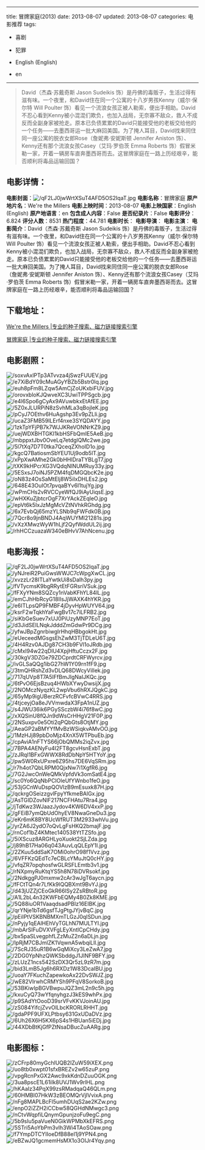 
---
title: 冒牌家庭(2013)
date: 2013-08-07
updated: 2013-08-07
categories: 电影推荐
tags:
- 喜剧
- 犯罪

- English (English)
- en
---


> David（杰森·苏戴奇斯 Jason Sudeikis 饰）是丹佛的毒贩子，生活过得有滋有味。一个夜里，和David住在同一个公寓的十八岁男孩Kenny（威尔·保尔特 Will Poulter 饰）看见一个流浪女孩正被人勒索，便出手相助。David不忍心看到Kenny被小混混们欺负，也加入战局，无奈寡不敌众，救人不成反而全副身家被抢走。原本已负债累累的David只能接受他的老板交给他的一个任务——去墨西哥运一批大麻回美国。为了掩人耳目，David找来同住同一座公寓的脱衣女郎Rose（詹妮弗·安妮斯顿 Jennifer Aniston 饰）、Kenny还有那个流浪女孩Casey（艾玛·罗伯茨 Emma Roberts 饰）假冒米勒一家，开着一辆房车直奔墨西哥而去。这冒牌家庭在一路上历经艰辛，能否顺利将毒品运输回国？

## **电影详情**：

**电影封面**：<img src="https://image.tmdb.org/t/p/w200/qF2LJ0jwWrtXSuT4AFD5OS2IqaT.jpg" alt="/qF2LJ0jwWrtXSuT4AFD5OS2IqaT.jpg" title="/qF2LJ0jwWrtXSuT4AFD5OS2IqaT.jpg">
**电影名称**：冒牌家庭
**原产地片名**：We're the Millers
**电影上映时间**：2013-08-07
**电影上映国家**：English (English)
**原产地语言**：en
**包含成人内容**：False
**是否纪录片**：False
**电影评分**：6.824
**评分人数**：8531
**热门程度**：44.781
**电影时长**：
**电影导演**：
**电影主演**：
**电影简介**：David（杰森·苏戴奇斯 Jason Sudeikis 饰）是丹佛的毒贩子，生活过得有滋有味。一个夜里，和David住在同一个公寓的十八岁男孩Kenny（威尔·保尔特 Will Poulter 饰）看见一个流浪女孩正被人勒索，便出手相助。David不忍心看到Kenny被小混混们欺负，也加入战局，无奈寡不敌众，救人不成反而全副身家被抢走。原本已负债累累的David只能接受他的老板交给他的一个任务——去墨西哥运一批大麻回美国。为了掩人耳目，David找来同住同一座公寓的脱衣女郎Rose（詹妮弗·安妮斯顿 Jennifer Aniston 饰）、Kenny还有那个流浪女孩Casey（艾玛·罗伯茨 Emma Roberts 饰）假冒米勒一家，开着一辆房车直奔墨西哥而去。这冒牌家庭在一路上历经艰辛，能否顺利将毒品运输回国？

## **下载地址**：
[We're the Millers |专业的种子搜索、磁力链接搜索引擎](https://movie.amd794.com:2083/?search=We%27re%20the%20Millers&ordering=&mode=match_phrase&page_size=10&page=1)

[冒牌家庭 |专业的种子搜索、磁力链接搜索引擎](https://movie.amd794.com:2083/?search=%E5%86%92%E7%89%8C%E5%AE%B6%E5%BA%AD&ordering=&mode=match_phrase&page_size=10&page=1)
 

## **电影剧照**：
<img src="https://image.tmdb.org/t/p/original/soxvAxlPTp3ATvvza4jSwzFUUEV.jpg" alt="/soxvAxlPTp3ATvvza4jSwzFUUEV.jpg" title="/soxvAxlPTp3ATvvza4jSwzFUUEV.jpg"><img src="https://image.tmdb.org/t/p/original/e7XiBdY09cMuAGyYBZb5Bstr0lq.jpg" alt="/e7XiBdY09cMuAGyYBZb5Bstr0lq.jpg" title="/e7XiBdY09cMuAGyYBZb5Bstr0lq.jpg"><img src="https://image.tmdb.org/t/p/original/euh8pFm8LZqw5AmCjZoUKxbiFUV.jpg" alt="/euh8pFm8LZqw5AmCjZoUKxbiFUV.jpg" title="/euh8pFm8LZqw5AmCjZoUKxbiFUV.jpg"><img src="https://image.tmdb.org/t/p/original/orovxbloKJQwveXC3UwiTPPSgcb.jpg" alt="/orovxbloKJQwveXC3UwiTPPSgcb.jpg" title="/orovxbloKJQwveXC3UwiTPPSgcb.jpg"><img src="https://image.tmdb.org/t/p/original/e4l6Spo6gCyAx9AVuwbkxEtAfEE.jpg" alt="/e4l6Spo6gCyAx9AVuwbkxEtAfEE.jpg" title="/e4l6Spo6gCyAx9AVuwbkxEtAfEE.jpg"><img src="https://image.tmdb.org/t/p/original/5Z0xJLURPiN8zSvhMLa3qBojleK.jpg" alt="/5Z0xJLURPiN8zSvhMLa3qBojleK.jpg" title="/5Z0xJLURPiN8zSvhMLa3qBojleK.jpg"><img src="https://image.tmdb.org/t/p/original/pCyJ7OEthv6HuAgshp3Ev9pZLli.jpg" alt="/pCyJ7OEthv6HuAgshp3Ev9pZLli.jpg" title="/pCyJ7OEthv6HuAgshp3Ev9pZLli.jpg"><img src="https://image.tmdb.org/t/p/original/ucaZ3FMB59ILErf4nxe3SYQDAYY.jpg" alt="/ucaZ3FMB59ILErf4nxe3SYQDAYY.jpg" title="/ucaZ3FMB59ILErf4nxe3SYQDAYY.jpg"><img src="https://image.tmdb.org/t/p/original/1zkTpYFjPB7k7WJJKReVONNrKZ9.jpg" alt="/1zkTpYFjPB7k7WJJKReVONNrKZ9.jpg" title="/1zkTpYFjPB7k7WJJKReVONNrKZ9.jpg"><img src="https://image.tmdb.org/t/p/original/uejWDXBHTGKI1kbHSFbQmIE5AeB.jpg" alt="/uejWDXBHTGKI1kbHSFbQmIE5AeB.jpg" title="/uejWDXBHTGKI1kbHSFbQmIE5AeB.jpg"><img src="https://image.tmdb.org/t/p/original/mbppxtJbv0OveLq7etdglQMc2we.jpg" alt="/mbppxtJbv0OveLq7etdglQMc2we.jpg" title="/mbppxtJbv0OveLq7etdglQMc2we.jpg"><img src="https://image.tmdb.org/t/p/original/5l7tXq7D7T0tka7QceqZXhoID1o.jpg" alt="/5l7tXq7D7T0tka7QceqZXhoID1o.jpg" title="/5l7tXq7D7T0tka7QceqZXhoID1o.jpg"><img src="https://image.tmdb.org/t/p/original/kgcQ7BatiosmSbYEU1Uj9odb5lT.jpg" alt="/kgcQ7BatiosmSbYEU1Uj9odb5lT.jpg" title="/kgcQ7BatiosmSbYEU1Uj9odb5lT.jpg"><img src="https://image.tmdb.org/t/p/original/xPpXwAMhe2Gk0bHHlDraTYBLgT7.jpg" alt="/xPpXwAMhe2Gk0bHHlDraTYBLgT7.jpg" title="/xPpXwAMhe2Gk0bHHlDraTYBLgT7.jpg"><img src="https://image.tmdb.org/t/p/original/tXK9kHPcrXG3VQdqNlNUMRuy33y.jpg" alt="/tXK9kHPcrXG3VQdqNlNUMRuy33y.jpg" title="/tXK9kHPcrXG3VQdqNlNUMRuy33y.jpg"><img src="https://image.tmdb.org/t/p/original/5ESxsJ7oiNJ5PZM4fqDMGQbcK2e.jpg" alt="/5ESxsJ7oiNJ5PZM4fqDMGQbcK2e.jpg" title="/5ESxsJ7oiNJ5PZM4fqDMGQbcK2e.jpg"><img src="https://image.tmdb.org/t/p/original/oN83z4OsSaMtElj8W5iIxDHLEs2.jpg" alt="/oN83z4OsSaMtElj8W5iIxDHLEs2.jpg" title="/oN83z4OsSaMtElj8W5iIxDHLEs2.jpg"><img src="https://image.tmdb.org/t/p/original/648E43OuIOt7pvqaBYv6I1tujYg.jpg" alt="/648E43OuIOt7pvqaBYv6I1tujYg.jpg" title="/648E43OuIOt7pvqaBYv6I1tujYg.jpg"><img src="https://image.tmdb.org/t/p/original/wPmCHs2vRVCCyeWfQJ9iAyUiqsE.jpg" alt="/wPmCHs2vRVCCyeWfQJ9iAyUiqsE.jpg" title="/wPmCHs2vRVCCyeWfQJ9iAyUiqsE.jpg"><img src="https://image.tmdb.org/t/p/original/wHXKuZjbtcrOgF7XrYAckZEqleO.jpg" alt="/wHXKuZjbtcrOgF7XrYAckZEqleO.jpg" title="/wHXKuZjbtcrOgF7XrYAckZEqleO.jpg"><img src="https://image.tmdb.org/t/p/original/epVt6k5IxJzMgMcVZtNVhkRGhdg.jpg" alt="/epVt6k5IxJzMgMcVZtNVhkRGhdg.jpg" title="/epVt6k5IxJzMgMcVZtNVhkRGhdg.jpg"><img src="https://image.tmdb.org/t/p/original/6x7EvbQj65mzYLSNb9qFWFdk0B.jpg" alt="/6x7EvbQj65mzYLSNb9qFWFdk0B.jpg" title="/6x7EvbQj65mzYLSNb9qFWFdk0B.jpg"><img src="https://image.tmdb.org/t/p/original/7Qcr8o9jnBNDJ4AqWUYMI21281s.jpg" alt="/7Qcr8o9jnBNDJ4AqWUYMI21281s.jpg" title="/7Qcr8o9jnBNDJ4AqWUYMI21281s.jpg"><img src="https://image.tmdb.org/t/p/original/vXzXMwzWyW1hLjf2QyfWddUL2ij.jpg" alt="/vXzXMwzWyW1hLjf2QyfWddUL2ij.jpg" title="/vXzXMwzWyW1hLjf2QyfWddUL2ij.jpg"><img src="https://image.tmdb.org/t/p/original/rhHCCzuazaW340eBHvV7AhNcenu.jpg" alt="/rhHCCzuazaW340eBHvV7AhNcenu.jpg" title="/rhHCCzuazaW340eBHvV7AhNcenu.jpg">

## **电影海报**：
<img src="https://image.tmdb.org/t/p/original/qF2LJ0jwWrtXSuT4AFD5OS2IqaT.jpg" alt="/qF2LJ0jwWrtXSuT4AFD5OS2IqaT.jpg" title="/qF2LJ0jwWrtXSuT4AFD5OS2IqaT.jpg"><img src="https://image.tmdb.org/t/p/original/yNJreiR2PuiGwsWWJC7cWpgXwCL.jpg" alt="/yNJreiR2PuiGwsWWJC7cWpgXwCL.jpg" title="/yNJreiR2PuiGwsWWJC7cWpgXwCL.jpg"><img src="https://image.tmdb.org/t/p/original/xvzzLr28ITLaYwtkUi8sDalh3py.jpg" alt="/xvzzLr28ITLaYwtkUi8sDalh3py.jpg" title="/xvzzLr28ITLaYwtkUi8sDalh3py.jpg"><img src="https://image.tmdb.org/t/p/original/fVTycmsK9bgRRytEtFGRsriVSuk.jpg" alt="/fVTycmsK9bgRRytEtFGRsriVSuk.jpg" title="/fVTycmsK9bgRRytEtFGRsriVSuk.jpg"><img src="https://image.tmdb.org/t/p/original/fFXyYNm8SQZcy1nVabKFhYL84lL.jpg" alt="/fFXyYNm8SQZcy1nVabKFhYL84lL.jpg" title="/fFXyYNm8SQZcy1nVabKFhYL84lL.jpg"><img src="https://image.tmdb.org/t/p/original/emCJhHbRcyG18IIsJjWAXK4hYKR.jpg" alt="/emCJhHbRcyG18IIsJjWAXK4hYKR.jpg" title="/emCJhHbRcyG18IIsJjWAXK4hYKR.jpg"><img src="https://image.tmdb.org/t/p/original/e6ITLpsQP9FMBF4jDyvHpWUYV64.jpg" alt="/e6ITLpsQP9FMBF4jDyvHpWUYV64.jpg" title="/e6ITLpsQP9FMBF4jDyvHpWUYV64.jpg"><img src="https://image.tmdb.org/t/p/original/ksrF2wTqkhYaFwgBv17c7iLFRB2.jpg" alt="/ksrF2wTqkhYaFwgBv17c7iLFRB2.jpg" title="/ksrF2wTqkhYaFwgBv17c7iLFRB2.jpg"><img src="https://image.tmdb.org/t/p/original/siKbGeSuev7xUJ0PiUzyMNP7EoT.jpg" alt="/siKbGeSuev7xUJ0PiUzyMNP7EoT.jpg" title="/siKbGeSuev7xUJ0PiUzyMNP7EoT.jpg"><img src="https://image.tmdb.org/t/p/original/d3JidSElLNqkJdddZmGdwPr9DCg.jpg" alt="/d3JidSElLNqkJdddZmGdwPr9DCg.jpg" title="/d3JidSElLNqkJdddZmGdwPr9DCg.jpg"><img src="https://image.tmdb.org/t/p/original/yfwJBpZgnrbiwglrHhqHBbgokHt.jpg" alt="/yfwJBpZgnrbiwglrHhqHBbgokHt.jpg" title="/yfwJBpZgnrbiwglrHhqHBbgokHt.jpg"><img src="https://image.tmdb.org/t/p/original/eUeceedMGsgsEhZwM3TjTDLeU6T.jpg" alt="/eUeceedMGsgsEhZwM3TjTDLeU6T.jpg" title="/eUeceedMGsgsEhZwM3TjTDLeU6T.jpg"><img src="https://image.tmdb.org/t/p/original/4H4Rzv0AJDg87CH3b9FVl1oJRdb.jpg" alt="/4H4Rzv0AJDg87CH3b9FVl1oJRdb.jpg" title="/4H4Rzv0AJDg87CH3b9FVl1oJRdb.jpg"><img src="https://image.tmdb.org/t/p/original/cMxI94w22qDlU4XpjHftuCczx2F.jpg" alt="/cMxI94w22qDlU4XpjHftuCczx2F.jpg" title="/cMxI94w22qDlU4XpjHftuCczx2F.jpg"><img src="https://image.tmdb.org/t/p/original/30kgV3DZGe79ZDCprdtCRFWyrcv.jpg" alt="/30kgV3DZGe79ZDCprdtCRFWyrcv.jpg" title="/30kgV3DZGe79ZDCprdtCRFWyrcv.jpg"><img src="https://image.tmdb.org/t/p/original/ivGLSaQQg1ibG27hW1Y09rn1fF9.jpg" alt="/ivGLSaQQg1ibG27hW1Y09rn1fF9.jpg" title="/ivGLSaQQg1ibG27hW1Y09rn1fF9.jpg"><img src="https://image.tmdb.org/t/p/original/3tmQHRshZd3vDLQ68DWcyVilIek.jpg" alt="/3tmQHRshZd3vDLQ68DWcyVilIek.jpg" title="/3tmQHRshZd3vDLQ68DWcyVilIek.jpg"><img src="https://image.tmdb.org/t/p/original/717qUVp8T7A5IFfBmJIgNaIJKQc.jpg" alt="/717qUVp8T7A5IFfBmJIgNaIJKQc.jpg" title="/717qUVp8T7A5IFfBmJIgNaIJKQc.jpg"><img src="https://image.tmdb.org/t/p/original/6tPvO6EjsBzuq4HWbXYwyDwsijX.jpg" alt="/6tPvO6EjsBzuq4HWbXYwyDwsijX.jpg" title="/6tPvO6EjsBzuq4HWbXYwyDwsijX.jpg"><img src="https://image.tmdb.org/t/p/original/2NOMczNyqzKL2wpVbu6hRXJQgkC.jpg" alt="/2NOMczNyqzKL2wpVbu6hRXJQgkC.jpg" title="/2NOMczNyqzKL2wpVbu6hRXJQgkC.jpg"><img src="https://image.tmdb.org/t/p/original/65yMp9igUBerzRCFvfcBVwC4RRS.jpg" alt="/65yMp9igUBerzRCFvfcBVwC4RRS.jpg" title="/65yMp9igUBerzRCFvfcBVwC4RRS.jpg"><img src="https://image.tmdb.org/t/p/original/4tjceyjOa8eJVVmwdaX3FpA1nUZ.jpg" alt="/4tjceyjOa8eJVVmwdaX3FpA1nUZ.jpg" title="/4tjceyjOa8eJVVmwdaX3FpA1nUZ.jpg"><img src="https://image.tmdb.org/t/p/original/s4JWU36ik6PGySSczbW4i76f8wC.jpg" alt="/s4JWU36ik6PGySSczbW4i76f8wC.jpg" title="/s4JWU36ik6PGySSczbW4i76f8wC.jpg"><img src="https://image.tmdb.org/t/p/original/xXQSinU8fQJn9dWsCrHHgV21F0P.jpg" alt="/xXQSinU8fQJn9dWsCrHHgV21F0P.jpg" title="/xXQSinU8fQJn9dWsCrHHgV21F0P.jpg"><img src="https://image.tmdb.org/t/p/original/2NSuxpv0e5Oti2qPQbGts8OtjMY.jpg" alt="/2NSuxpv0e5Oti2qPQbGts8OtjMY.jpg" title="/2NSuxpv0e5Oti2qPQbGts8OtjMY.jpg"><img src="https://image.tmdb.org/t/p/original/AeaGP2aBMYYfMvBzWSiqkvAMvOO.jpg" alt="/AeaGP2aBMYYfMvBzWSiqkvAMvOO.jpg" title="/AeaGP2aBMYYfMvBzWSiqkvAMvOO.jpg"><img src="https://image.tmdb.org/t/p/original/1MzHJj89pbDoMjz4XnX5WTPbuEb.jpg" alt="/1MzHJj89pbDoMjz4XnX5WTPbuEb.jpg" title="/1MzHJj89pbDoMjz4XnX5WTPbuEb.jpg"><img src="https://image.tmdb.org/t/p/original/cpAviA1nFTYS66jObQMMs2iqZvx.jpg" alt="/cpAviA1nFTYS66jObQMMs2iqZvx.jpg" title="/cpAviA1nFTYS66jObQMMs2iqZvx.jpg"><img src="https://image.tmdb.org/t/p/original/7BPA4AENyFu4I2FT8gcvHsnExbT.jpg" alt="/7BPA4AENyFu4I2FT8gcvHsnExbT.jpg" title="/7BPA4AENyFu4I2FT8gcvHsnExbT.jpg"><img src="https://image.tmdb.org/t/p/original/zJRqI1BFxGWWX8RdDbNpY5HTYoY.jpg" alt="/zJRqI1BFxGWWX8RdDbNpY5HTYoY.jpg" title="/zJRqI1BFxGWWX8RdDbNpY5HTYoY.jpg"><img src="https://image.tmdb.org/t/p/original/pw5W0RxUPxre6Z95hs7DE6VqSRm.jpg" alt="/pw5W0RxUPxre6Z95hs7DE6VqSRm.jpg" title="/pw5W0RxUPxre6Z95hs7DE6VqSRm.jpg"><img src="https://image.tmdb.org/t/p/original/r7h4ot7QbLRPM0QjxNw7i1XgfR6.jpg" alt="/r7h4ot7QbLRPM0QjxNw7i1XgfR6.jpg" title="/r7h4ot7QbLRPM0QjxNw7i1XgfR6.jpg"><img src="https://image.tmdb.org/t/p/original/7G2JwcOnWeQMkVpfdVk3omSatE4.jpg" alt="/7G2JwcOnWeQMkVpfdVk3omSatE4.jpg" title="/7G2JwcOnWeQMkVpfdVk3omSatE4.jpg"><img src="https://image.tmdb.org/t/p/original/sc0Yo6QqNbPCIOleUfYWnbo1feO.jpg" alt="/sc0Yo6QqNbPCIOleUfYWnbo1feO.jpg" title="/sc0Yo6QqNbPCIOleUfYWnbo1feO.jpg"><img src="https://image.tmdb.org/t/p/original/53jGCnWuDspQOVlzB9mEsuxk87H.jpg" alt="/53jGCnWuDspQOVlzB9mEsuxk87H.jpg" title="/53jGCnWuDspQOVlzB9mEsuxk87H.jpg"><img src="https://image.tmdb.org/t/p/original/qckrgOSeizzgvlFpyYfkmeBAlGx.jpg" alt="/qckrgOSeizzgvlFpyYfkmeBAlGx.jpg" title="/qckrgOSeizzgvlFpyYfkmeBAlGx.jpg"><img src="https://image.tmdb.org/t/p/original/AsTGIDZovNlF217NCFHAtu7Rra4.jpg" alt="/AsTGIDZovNlF217NCFHAtu7Rra4.jpg" title="/AsTGIDZovNlF217NCFHAtu7Rra4.jpg"><img src="https://image.tmdb.org/t/p/original/jTdKwz3WJaazJydov4KW6DV4xxP.jpg" alt="/jTdKwz3WJaazJydov4KW6DV4xxP.jpg" title="/jTdKwz3WJaazJydov4KW6DV4xxP.jpg"><img src="https://image.tmdb.org/t/p/original/gFEiB7ymQbUdOhyEV8NwaGneDu3.jpg" alt="/gFEiB7ymQbUdOhyEV8NwaGneDu3.jpg" title="/gFEiB7ymQbUdOhyEV8NwaGneDu3.jpg"><img src="https://image.tmdb.org/t/p/original/eKr6mK8BY8UcWfRUT3M2933whVu.jpg" alt="/eKr6mK8BY8UcWfRUT3M2933whVu.jpg" title="/eKr6mK8BY8UcWfRUT3M2933whVu.jpg"><img src="https://image.tmdb.org/t/p/original/yrZA6J2ydO7oQvLgFsHKQ2bmajF.jpg" alt="/yrZA6J2ydO7oQvLgFsHKQ2bmajF.jpg" title="/yrZA6J2ydO7oQvLgFsHKQ2bmajF.jpg"><img src="https://image.tmdb.org/t/p/original/rnCof1bZ4KMtec140538YtTZSfo.jpg" alt="/rnCof1bZ4KMtec140538YtTZSfo.jpg" title="/rnCof1bZ4KMtec140538YtTZSfo.jpg"><img src="https://image.tmdb.org/t/p/original/5iXScuz8ARGHLyoXuokt2SjLZda.jpg" alt="/5iXScuz8ARGHLyoXuokt2SjLZda.jpg" title="/5iXScuz8ARGHLyoXuokt2SjLZda.jpg"><img src="https://image.tmdb.org/t/p/original/j89hB17Ha06q043AuvLqQLEpY1I.jpg" alt="/j89hB17Ha06q043AuvLqQLEpY1I.jpg" title="/j89hB17Ha06q043AuvLqQLEpY1I.jpg"><img src="https://image.tmdb.org/t/p/original/2ZKuu5ddSaK7OMi0ohrO98f1Vvz.jpg" alt="/2ZKuu5ddSaK7OMi0ohrO98f1Vvz.jpg" title="/2ZKuu5ddSaK7OMi0ohrO98f1Vvz.jpg"><img src="https://image.tmdb.org/t/p/original/6VFFKzQEdTc7eCBLcYMuJtQ0cHY.jpg" alt="/6VFFKzQEdTc7eCBLcYMuJtQ0cHY.jpg" title="/6VFFKzQEdTc7eCBLcYMuJtQ0cHY.jpg"><img src="https://image.tmdb.org/t/p/original/vfqZR7opqhosfwGLRSFLEmtb3v1.jpg" alt="/vfqZR7opqhosfwGLRSFLEmtb3v1.jpg" title="/vfqZR7opqhosfwGLRSFLEmtb3v1.jpg"><img src="https://image.tmdb.org/t/p/original/rNXpmyRuKtqYS5h8N78iDVRsokf.jpg" alt="/rNXpmyRuKtqYS5h8N78iDVRsokf.jpg" title="/rNXpmyRuKtqYS5h8N78iDVRsokf.jpg"><img src="https://image.tmdb.org/t/p/original/2NdkggPJ0mxmw2cAr3wJgT6aycn.jpg" alt="/2NdkggPJ0mxmw2cAr3wJgT6aycn.jpg" title="/2NdkggPJ0mxmw2cAr3wJgT6aycn.jpg"><img src="https://image.tmdb.org/t/p/original/fFCtTQn4r7LfKk9lQQBXmt9BvYJ.jpg" alt="/fFCtTQn4r7LfKk9lQQBXmt9BvYJ.jpg" title="/fFCtTQn4r7LfKk9lQQBXmt9BvYJ.jpg"><img src="https://image.tmdb.org/t/p/original/d43jUZZjCEoGkR66lSy2ZsRBtoR.jpg" alt="/d43jUZZjCEoGkR66lSy2ZsRBtoR.jpg" title="/d43jUZZjCEoGkR66lSy2ZsRBtoR.jpg"><img src="https://image.tmdb.org/t/p/original/A1L2bL4n32KWFbEQMy4B0Zk8KME.jpg" alt="/A1L2bL4n32KWFbEQMy4B0Zk8KME.jpg" title="/A1L2bL4n32KWFbEQMy4B0Zk8KME.jpg"><img src="https://image.tmdb.org/t/p/original/5Q88iuOR1VaaqdsadPBIz16EIBK.jpg" alt="/5Q88iuOR1VaaqdsadPBIz16EIBK.jpg" title="/5Q88iuOR1VaaqdsadPBIz16EIBK.jpg"><img src="https://image.tmdb.org/t/p/original/qrYNje1bTd6gsfTJgPtgJYjvBqC.jpg" alt="/qrYNje1bTd6gsfTJgPtgJYjvBqC.jpg" title="/qrYNje1bTd6gsfTJgPtgJYjvBqC.jpg"><img src="https://image.tmdb.org/t/p/original/pEiIPtVSKBNBMXmTLGzJ0qISDun.jpg" alt="/pEiIPtVSKBNBMXmTLGzJ0qISDun.jpg" title="/pEiIPtVSKBNBMXmTLGzJ0qISDun.jpg"><img src="https://image.tmdb.org/t/p/original/nPyjy1qEAlHEhVyTGLhN7MULTYI.jpg" alt="/nPyjy1qEAlHEhVyTGLhN7MULTYI.jpg" title="/nPyjy1qEAlHEhVyTGLhN7MULTYI.jpg"><img src="https://image.tmdb.org/t/p/original/mbArSIFuDVXVFgLEyXntlCpCHdy.jpg" alt="/mbArSIFuDVXVFgLEyXntlCpCHdy.jpg" title="/mbArSIFuDVXVFgLEyXntlCpCHdy.jpg"><img src="https://image.tmdb.org/t/p/original/bx5paSLvegphfLZzMuZ2n6aDLjn.jpg" alt="/bx5paSLvegphfLZzMuZ2n6aDLjn.jpg" title="/bx5paSLvegphfLZzMuZ2n6aDLjn.jpg"><img src="https://image.tmdb.org/t/p/original/lpRjM7CBJmlZK1VqwnA5wbqiLIl.jpg" alt="/lpRjM7CBJmlZK1VqwnA5wbqiLIl.jpg" title="/lpRjM7CBJmlZK1VqwnA5wbqiLIl.jpg"><img src="https://image.tmdb.org/t/p/original/7ScRJ35uR1B6wGqMiXcy3LeZwA7.jpg" alt="/7ScRJ35uR1B6wGqMiXcy3LeZwA7.jpg" title="/7ScRJ35uR1B6wGqMiXcy3LeZwA7.jpg"><img src="https://image.tmdb.org/t/p/original/2DG0YpNhzQWKSbddgJ1JINF9BFY.jpg" alt="/2DG0YpNhzQWKSbddgJ1JINF9BFY.jpg" title="/2DG0YpNhzQWKSbddgJ1JINF9BFY.jpg"><img src="https://image.tmdb.org/t/p/original/zLUzZ1ncs542SzDX3Qr5zL9zR7m.jpg" alt="/zLUzZ1ncs542SzDX3Qr5zL9zR7m.jpg" title="/zLUzZ1ncs542SzDX3Qr5zL9zR7m.jpg"><img src="https://image.tmdb.org/t/p/original/bid3LmB5Jg6h6RXDz1W83DcaIBU.jpg" alt="/bid3LmB5Jg6h6RXDz1W83DcaIBU.jpg" title="/bid3LmB5Jg6h6RXDz1W83DcaIBU.jpg"><img src="https://image.tmdb.org/t/p/original/uoaY7FKuchZapewkoAx22DvSWJZ.jpg" alt="/uoaY7FKuchZapewkoAx22DvSWJZ.jpg" title="/uoaY7FKuchZapewkoAx22DvSWJZ.jpg"><img src="https://image.tmdb.org/t/p/original/wE82VIrwhCRMYSh9PFqV8SorkoB.jpg" alt="/wE82VIrwhCRMYSh9PFqV8SorkoB.jpg" title="/wE82VIrwhCRMYSh9PFqV8SorkoB.jpg"><img src="https://image.tmdb.org/t/p/original/53BKiwIpBGVBwpuJQZ3mL2n9c5h.jpg" alt="/53BKiwIpBGVBwpuJQZ3mL2n9c5h.jpg" title="/53BKiwIpBGVBwpuJQZ3mL2n9c5h.jpg"><img src="https://image.tmdb.org/t/p/original/kxuCyQ73wYfqnyhgzJ3kES9whPx.jpg" alt="/kxuCyQ73wYfqnyhgzJ3kES9whPx.jpg" title="/kxuCyQ73wYfqnyhgzJ3kES9whPx.jpg"><img src="https://image.tmdb.org/t/p/original/p9SAdYtOooD39srVFvKKVJoinAU.jpg" alt="/p9SAdYtOooD39srVFvKKVJoinAU.jpg" title="/p9SAdYtOooD39srVFvKKVJoinAU.jpg"><img src="https://image.tmdb.org/t/p/original/zS084YifcjZvvOlLbcKRORLRHHT.jpg" alt="/zS084YifcjZvvOlLbcKRORLRHHT.jpg" title="/zS084YifcjZvvOlLbcKRORLRHHT.jpg"><img src="https://image.tmdb.org/t/p/original/gdaPPF9UFXLPtbsy631GxUDaDVz.jpg" alt="/gdaPPF9UFXLPtbsy631GxUDaDVz.jpg" title="/gdaPPF9UFXLPtbsy631GxUDaDVz.jpg"><img src="https://image.tmdb.org/t/p/original/6Uh26X6H5KX6pS4s1HBUan5iEDj.jpg" alt="/6Uh26X6H5KX6pS4s1HBUan5iEDj.jpg" title="/6Uh26X6H5KX6pS4s1HBUan5iEDj.jpg"><img src="https://image.tmdb.org/t/p/original/44XDbBtKjGfPZtNsaDBucZuAARg.jpg" alt="/44XDbBtKjGfPZtNsaDBucZuAARg.jpg" title="/44XDbBtKjGfPZtNsaDBucZuAARg.jpg">

## **电影图标**：
<img src="https://image.tmdb.org/t/p/original/zCFrp80myGchlUQB2IZuW59iXEX.png" alt="/zCFrp80myGchlUQB2IZuW59iXEX.png" title="/zCFrp80myGchlUQB2IZuW59iXEX.png"><img src="https://image.tmdb.org/t/p/original/uo8tb0xwpt01sfxBREZv2w65zuP.png" alt="/uo8tb0xwpt01sfxBREZv2w65zuP.png" title="/uo8tb0xwpt01sfxBREZv2w65zuP.png"><img src="https://image.tmdb.org/t/p/original/vpgRcnPxGX2Awc9xkKdnDZuuOGK.png" alt="/vpgRcnPxGX2Awc9xkKdnDZuuOGK.png" title="/vpgRcnPxGX2Awc9xkKdnDZuuOGK.png"><img src="https://image.tmdb.org/t/p/original/3ua8pscE1L61ilk8UVJ1Wv9rlHL.png" alt="/3ua8pscE1L61ilk8UVJ1Wv9rlHL.png" title="/3ua8pscE1L61ilk8UVJ1Wv9rlHL.png"><img src="https://image.tmdb.org/t/p/original/hKAaIz34PqX99zsRMadqaQ46QLm.png" alt="/hKAaIz34PqX99zsRMadqaQ46QLm.png" title="/hKAaIz34PqX99zsRMadqaQ46QLm.png"><img src="https://image.tmdb.org/t/p/original/60HMBl07HkW3zBEOMQrVjlVvixA.png" alt="/60HMBl07HkW3zBEOMQrVjlVvixA.png" title="/60HMBl07HkW3zBEOMQrVjlVvixA.png"><img src="https://image.tmdb.org/t/p/original/nFg8MAPLBcFl5umhDUqS2ae2KZw.png" alt="/nFg8MAPLBcFl5umhDUqS2ae2KZw.png" title="/nFg8MAPLBcFl5umhDUqS2ae2KZw.png"><img src="https://image.tmdb.org/t/p/original/enpO2iZZH2iCCbw58QGHdNMwgc3.png" alt="/enpO2iZZH2iCCbw58QGHdNMwgc3.png" title="/enpO2iZZH2iCCbw58QGHdNMwgc3.png"><img src="https://image.tmdb.org/t/p/original/nCtvWqpfiLQnymGpunjzoFu9egC.png" alt="/nCtvWqpfiLQnymGpunjzoFu9egC.png" title="/nCtvWqpfiLQnymGpunjzoFu9egC.png"><img src="https://image.tmdb.org/t/p/original/5b9sIu5paVueN0GikWPMbXkEFRS.png" alt="/5b9sIu5paVueN0GikWPMbXkEFRS.png" title="/5b9sIu5paVueN0GikWPMbXkEFRS.png"><img src="https://image.tmdb.org/t/p/original/5STri5AoYbPm3vIh3Wi4TAoSOaw.png" alt="/5STri5AoYbPm3vIh3Wi4TAoSOaw.png" title="/5STri5AoYbPm3vIh3Wi4TAoSOaw.png"><img src="https://image.tmdb.org/t/p/original/f7YmpDTCYIIoeDfB88eI1j9YPN4.png" alt="/f7YmpDTCYIIoeDfB88eI1j9YPN4.png" title="/f7YmpDTCYIIoeDfB88eI1j9YPN4.png"><img src="https://image.tmdb.org/t/p/original/eBZwJQ1gcmemHsMX1o3OIJr4Yqy.png" alt="/eBZwJQ1gcmemHsMX1o3OIJr4Yqy.png" title="/eBZwJQ1gcmemHsMX1o3OIJr4Yqy.png">
